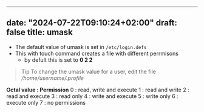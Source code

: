 ---
date: "2024-07-22T09:10:24+02:00"
draft: false
title: umask
--

- The default value of umask is set in `/etc/login.defs`
-   This with touch command creates a file with different perrmisons
    -   by defult this is set to **0 2 2**
 

> Tip
> To change the umask value for a user, edit the file
> */home/username/.profile*

**Octal value : Permission**
0 : read, write and execute
1 : read and write
2 : read and execute
3 : read only
4 : write and execute
5 : write only
6 : execute only
7 : no permissions

